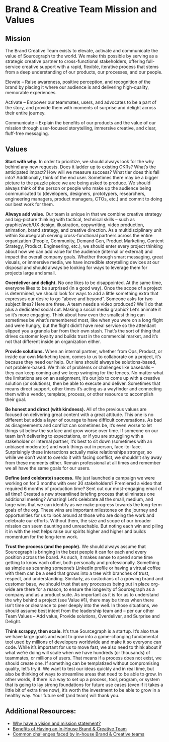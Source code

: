 # Brand & Creative Team Mission and Values

## Mission
The Brand Creative Team exists to elevate, activate and communicate the value of Sourcegraph to the world. We make this possible by serving as a strategic creative partner to cross-functional stakeholders, offering full-service creative support with a rapid, flexible, iterative process that stems from a deep understanding of our products, our processes, and our people.

Elevate – Raise awareness, positive perception, and recognition of the brand by placing it where our audience is and delivering high-quality, memorable experiences. 

Activate – Empower our teammates, users, and advocates to be a part of the story, and provide them with moments of surprise and delight across their entire journey.

Communicate – Explain the benefits of our products and the value of our mission through user-focused storytelling, immersive creative, and clear, fluff-free messaging.

## Values
**Start with why.** In order to prioritize, we should always look for the why behind any new requests. Does it ladder up to existing OKRs? What’s the anticipated impact? How will we measure success? What tier does this fall into? Additionally, think of the end user. Sometimes there may be a bigger picture to the puzzle piece we are being asked to produce. We should always think of the person or people who make up the audience being communicated to (developers, designers, prototypers, researchers, engineering managers, product managers, CTOs, etc.) and commit to doing our best work for them. 

**Always add value.** Our team is unique in that we combine creative strategy and big-picture thinking with tactical, technical skills – such as graphic/web/UX design, illustration, copywriting, video production, animation, brand strategy, and creative direction. As a multidisciplinary unit within Sourcegraph serving cross-functional partners across the entire organization (People, Community, Demand Gen, Product Marketing, Content Strategy, Product, Engineering, etc.), we should enter every project thinking about how we can add value for the audience (internal or external) and impact the overall company goals. Whether through smart messaging, great visuals, or immersive media, we have incredible storytelling devices at our disposal and should always be looking for ways to leverage them for projects large and small.

**Overdeliver and delight.** No one likes to be disappointed. At the same time, everyone likes to be surprised (in a good way). Once the scope of a project is determined, we should look for ways to add a little something extra that expresses our desire to go “above and beyond”. Someone asks for two subject lines? Here are three. A team needs a video produced? We’ll do that plus a dedicated social cut. Making a social media graphic? Let’s animate it so it’s more engaging. Think about how even the smallest thing can sometimes be what’s remembered most, like when you were on a long flight and were hungry, but the flight didn’t have meal service so the attendant slipped you a granola bar from their own stash. That’s the sort of thing that drives customer loyalty and builds trust in the commercial market, and it’s not that different inside an organization either.

**Provide solutions.** When an internal partner, whether from Ops, Product, or inside our own Marketing team, comes to us to collaborate on a project, it’s because they need our help. Our lens should always be solutions-based, not problem-based. We think of problems or challenges like baseballs – they can keep coming and we keep swinging for the fences. No matter what the limitations are on an assignment, it’s our job to come up with a creative solution (or solutions), then be able to execute and deliver. Sometimes that means direct support, other times it’s acting as a wayfinder and connecting them with a vendor, template, process, or other resource to accomplish their goal.

**Be honest and direct (with kindness).** All of the previous values are focused on delivering great content with a great attitude. This one is no different but adds a layer of courage to have difficult conversations. As bad as disagreements and conflict can sometimes be, it’s even worse to let things sit below the surface and grow worse over time. If someone on our team isn’t delivering to expectations, or if you are struggling with a stakeholder or internal partner, it’s best to sit down (sometimes with an unbiased moderator) and work things out in person, face-to-face. Surprisingly these interactions actually make relationships stronger, so while we don’t want to overdo it with facing conflict, we shouldn’t shy away from these moments either. Remain professional at all times and remember we all have the same goals for our users.

**Define (and celebrate) success.** We just launched a campaign we were working on for 3 months with over 30 stakeholders? Premiered a video that required 6 months of production time? Sent out our most-engaging email of all time? Created a new streamlined briefing process that eliminates one additional meeting? Amazing! Let’s celebrate all the small, medium, and large wins that we can identify as we make progress towards the long-term goals of the org. These wins are important milestones on the journey and opportunities for us to look around at those who are doing the work and celebrate our efforts. Without them, the size and scope of our broader mission can seem daunting and unreachable. But noting each win and piling it in with the rest helps raise our spirits higher and higher and builds momentum for the long-term work.

**Trust the process (and the people).** We should always assume that Sourcegraph is bringing in the best people it can for each and every position across the board. As such, it makes sense to spend some time getting to know each other, both personally and professionally. Something as simple as scanning someone’s LinkedIn profile or having a virtual coffee with them can be a seed that grows into a tree with branches of trust, respect, and understanding. Similarly, as custodians of a growing brand and customer base, we should trust that any processes being put in place org-wide are there for a reason, to ensure the longevity of Sourcegraph as a company and as a product suite. As important as it is for us to understand the why behind a project (see Value #1), there may be times when there isn’t time or clearance to peer deeply into the well. In those situations, we should assume best intent from the leadership team and – per our other Team Values – Add value, Provide solutions, Overdeliver, and Surprise and Delight.

**Think scrappy, then scale.** It’s true Sourcegraph is a startup. It’s also true we have large goals and want to grow into a game-changing fundamental tool used by millions of developers worldwide and make it so everyone can code. While it’s important for us to move fast, we also need to think about if what we’re doing will scale when we have hundreds (or thousands) of teammates, or millions of users. That means if a process does not exist, we should create one. If something can be templatized without compromising quality, let’s try it. We want to test our ideas quickly and in real time, but also be thinking of ways to streamline areas that need to be able to grow. In other words, if there is a way to set up a process, tool, program, or system that is going to lay strong foundations for future use cases (even if it takes a little bit of extra time now), it’s worth the investment to be able to grow in a healthy way. Your future self (and team) will thank you.

## Additional Resources:
- [Why have a vision and mission statement?](sourcegraph_in-house_brand_team.md)  
- [Benefits of Having an In-House Brand & Creative Team](sourcegraph_in-house_brand_team.md)  
- [Common challenges faced by in-house Brand & Creative teams](sourcegraph_in-house_brand_team.md)  
